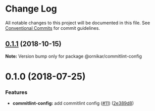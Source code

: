 # Change Log

All notable changes to this project will be documented in this file.
See [Conventional Commits](https://conventionalcommits.org) for commit guidelines.

## [0.1.1](https://github.com/ornikar/shared-configs/compare/@ornikar/commitlint-config@0.1.0...@ornikar/commitlint-config@0.1.1) (2018-10-15)

**Note:** Version bump only for package @ornikar/commitlint-config





<a name="0.1.0"></a>
# 0.1.0 (2018-07-25)


### Features

* **commitlint-config:** add commitlint config ([#11](https://github.com/ornikar/shared-configs/issues/11)) ([2e389d8](https://github.com/ornikar/shared-configs/commit/2e389d8))
